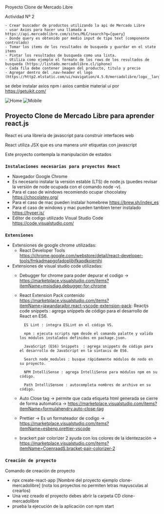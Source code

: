 Proyecto Clone de Mercado Libre

  Actividad Nº 2

    - Crear buscador de productos utilizando la api de Mercado Libre
    - usar Axios para hacer una llamada a https://api.mercadolibre.com/sites/MLC/search?q={query}
    - Donde query es obtenido por medio input de tipo text (componente controlado)
    - Tomar los items de los resultados de busqueda y guardar en el state items
    - Pintar los resultados de busqueda como una lista.
    - Utiliza como ejemplo el formato de los rows de los resultados de busqueda (https://listado.mercadolibre.cl/iphone)
    - Cada fila debe contener imagen del producto, titulo y precio
    - Agregar dentro del .nav-header el logo (https://http2.mlstatic.com/ui/navigation/4.5.0/mercadolibre/logo__large_plus@2x.png)
se debe instalar axios npm i axios
cambie material ui por https://getuikit.com/

![Home](https://github.com/devjaime/clone-mercadolibre/blob/master/img/homepage.png)
![Mobile](https://github.com/devjaime/clone-mercadolibre/blob/master/img/homepagemx.png)
## Proyecto Clone de Mercado Libre para aprender react.js

React es una libreria de javascript para construir interfaces web

React utiliza JSX que es una manera unir etiquetas con javascript

Este proyecto contempla la manipulación de estados


### `Instalaciones necesarias para proyectos React`
* Navegador Google Chrome
* Es necesario instalar la versión estable (LTS) de node.js (puedes revisar la versión de node ocupada con el comando node -v).
* Para el caso de windows recomiendo ocupar chocolatey https://chocolatey.org/
* Para el caso de mac pueden instalar homebrew https://brew.sh/index_es
* Para el caso de windows y mac pueden tambien tener instalado https://hyper.is/ 
* Editor de codigo utilizado Visual Studio Code https://code.visualstudio.com/


### `Extensiones`

* Extensiones de google chrome utilizadas:
    - React Developer Tools https://chrome.google.com/webstore/detail/react-developer-tools/fmkadmapgofadopljbjfkapdkoienihi
* Extensiones de visual studio code utilizadas:
    - Debugger for chrome para poder depurar el codigo -> https://marketplace.visualstudio.com/items?itemName=msjsdiag.debugger-for-chrome
    - React Extension Pack contenido https://marketplace.visualstudio.com/items?itemName=jawandarajbir.react-vscode-extension-pack:
            Reactjs code snippets : agrega snippets de código para el desarrollo de React en ES6.

            ES Lint : integra ESLint en el código VS.

            npm : ejecuta scripts npm desde el comando palatte y valida los módulos instalados definidos en package.json.

            JavaScript (ES6) Snippets  : agrega snippets de código para el desarrollo de JavaScript en la sintaxis de ES6.

            Search node_modules : busque rápidamente módulos de nodo en su proyecto.

            NPM IntelliSense : agrega IntelliSense para módulos npm en su código.

            Path IntelliSensee : autocompleta nombres de archivo en su código.

    - Auto Close tag -> permite que cada etiqueta html generada se cierre de forma automatica -> https://marketplace.visualstudio.com/items?itemName=formulahendry.auto-close-tag
    - Prettier -> Es un formateador de codigo -> https://marketplace.visualstudio.com/items?itemName=esbenp.prettier-vscode
    - brackert pair colorizer 2 ayuda con los colores de la identezación -> https://marketplace.visualstudio.com/items?itemName=CoenraadS.bracket-pair-colorizer-2
### `Creación de proyecto`

Comando de creación de proyecto
* npx create-react-app [Nombre del proyecto ejemplo clone-mercadolibre] (nota los proyectos no permiten letras mayusculas al crearlos)
* Una vez creado el proyecto debes abrir la carpeta CD clone-mercadolibre
* prueba la ejecución de la aplicación con npm start

